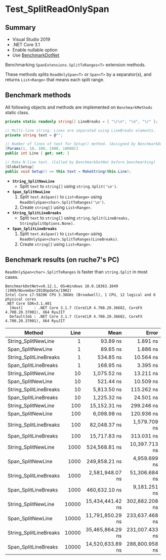 # Test_SplitReadOnlySpan

## Summary

* Visual Studio 2019
* .NET Core 3.1
* Enable nullable option
* Use [BenchmarkDotNet](https://github.com/dotnet/BenchmarkDotNet)

Benchmarking `SpanExtensions.SplitToRanges<T>` extension methods.

These methods splits `ReadOnlySpan<T>` or `Span<T>` by a separator(s), and returns `List<Range>` that means each split range.

## Benchmark methods

All following objects and methods are implemented on `BenchmarkMethods` static class.

```csharp
private static readonly string[] LineBreaks = { "\r\n", "\n", "\r" };

// Multi-line string. Lines are separated using LineBreaks elements.
private string text = @"";

// Number of lines of text for Setup() method. (Assigned by BenchmarkDotNet)
[Params(1, 10, 100, 1000, 10000)]
public int Line { get; set; }

// Make N-line text. (Called by BenchmarkDotNet before benchmarking)
[GlobalSetup]
public void Setup() => this.text = MakeString(this.Line);
```

* **<code>String_SplitNewLine</code>**
    * Split <code>text</code> to `string[]` using `string.Split('\n')`.
* **<code>Span_SplitNewLine</code>**
    1. Split <code>text.AsSpan()</code> to `List<Range>` using `ReadOnlySpan<char>.SplitToRanges('\n')`.
    2. Create `string[]` using `List<Range>`.
* **<code>String_SplitLineBreaks</code>**
    * Split <code>text</code> to `string[]` using `string.Split(LineBreaks, StringSplitOptions.None)`.
* **<code>Span_SplitLineBreaks</code>**
    1. Split <code>text.AsSpan()</code> to `List<Range>` using `ReadOnlySpan<char>.SplitToRanges(LineBreaks)`.
    2. Create `string[]` using `List<Range>`.

## Benchmark results (on ruche7's PC)

`ReadOnlySpan<char>.SplitToRanges` is faster than `string.Split` in most cases.

```
BenchmarkDotNet=v0.12.1, OS=Windows 10.0.18363.1049 (1909/November2018Update/19H2)
Intel Core i7-5820K CPU 3.30GHz (Broadwell), 1 CPU, 12 logical and 6 physical cores
.NET Core SDK=3.1.401
  [Host]     : .NET Core 3.1.7 (CoreCLR 4.700.20.36602, CoreFX 4.700.20.37001), X64 RyuJIT
  DefaultJob : .NET Core 3.1.7 (CoreCLR 4.700.20.36602, CoreFX 4.700.20.37001), X64 RyuJIT
```
|                 Method |  Line |             Mean |          Error |         StdDev |           Median |
|----------------------- |------:|-----------------:|---------------:|---------------:|-----------------:|
|    String_SplitNewLine |     1 |         93.89 ns |       1.891 ns |       2.391 ns |         93.73 ns |
|      Span_SplitNewLine |     1 |         89.65 ns |       1.886 ns |       2.453 ns |         89.05 ns |
| String_SplitLineBreaks |     1 |        534.85 ns |      10.564 ns |      16.756 ns |        525.68 ns |
|   Span_SplitLineBreaks |     1 |        168.95 ns |       3.395 ns |       4.869 ns |        169.24 ns |
|    String_SplitNewLine |    10 |      1,075.52 ns |      13.211 ns |      11.032 ns |      1,069.83 ns |
|      Span_SplitNewLine |    10 |        521.44 ns |      10.509 ns |      19.995 ns |        516.58 ns |
| String_SplitLineBreaks |    10 |      5,813.50 ns |     115.262 ns |     107.816 ns |      5,773.06 ns |
|   Span_SplitLineBreaks |    10 |      1,225.32 ns |      24.501 ns |      39.564 ns |      1,210.19 ns |
|    String_SplitNewLine |   100 |     15,152.31 ns |     299.246 ns |     604.491 ns |     14,985.60 ns |
|      Span_SplitNewLine |   100 |      6,098.98 ns |     120.936 ns |     161.446 ns |      6,106.55 ns |
| String_SplitLineBreaks |   100 |     82,048.37 ns |   1,579.709 ns |   2,214.531 ns |     82,003.34 ns |
|   Span_SplitLineBreaks |   100 |     15,717.83 ns |     313.031 ns |     667.094 ns |     15,635.70 ns |
|    String_SplitNewLine |  1000 |    524,568.81 ns |  10,397.713 ns |  23,890.476 ns |    521,822.27 ns |
|      Span_SplitNewLine |  1000 |    249,858.21 ns |   4,959.699 ns |   4,396.644 ns |    248,217.16 ns |
| String_SplitLineBreaks |  1000 |  2,581,948.07 ns |  51,306.684 ns |  81,377.837 ns |  2,562,842.19 ns |
|   Span_SplitLineBreaks |  1000 |    460,632.10 ns |   9,181.251 ns |  10,204.936 ns |    455,389.89 ns |
|    String_SplitNewLine | 10000 | 15,434,441.42 ns | 302,882.208 ns | 645,466.679 ns | 15,423,582.81 ns |
|      Span_SplitNewLine | 10000 | 11,791,850.29 ns | 233,637.468 ns | 433,062.028 ns | 11,768,551.56 ns |
| String_SplitLineBreaks | 10000 | 35,465,864.29 ns | 231,007.433 ns | 204,782.072 ns | 35,427,995.83 ns |
|   Span_SplitLineBreaks | 10000 | 14,520,633.89 ns | 286,800.958 ns | 524,431.770 ns | 14,517,304.69 ns |
